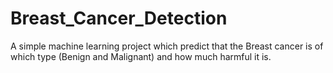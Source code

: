 # Breast_Cancer_Detection
A simple machine learning project which predict that the Breast cancer is of which type (Benign and Malignant) and how much harmful it is.
